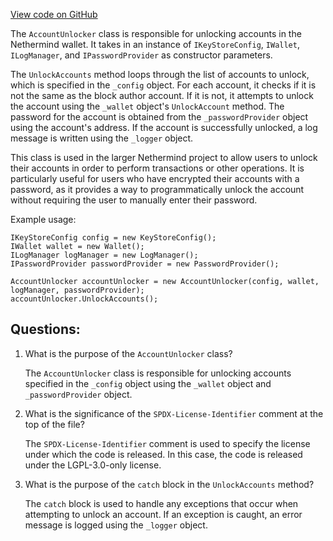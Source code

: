 [View code on GitHub](https://github.com/nethermindeth/nethermind/Nethermind.Wallet/AccountUnlocker.cs)

The `AccountUnlocker` class is responsible for unlocking accounts in the Nethermind wallet. It takes in an instance of `IKeyStoreConfig`, `IWallet`, `ILogManager`, and `IPasswordProvider` as constructor parameters. 

The `UnlockAccounts` method loops through the list of accounts to unlock, which is specified in the `_config` object. For each account, it checks if it is not the same as the block author account. If it is not, it attempts to unlock the account using the `_wallet` object's `UnlockAccount` method. The password for the account is obtained from the `_passwordProvider` object using the account's address. If the account is successfully unlocked, a log message is written using the `_logger` object.

This class is used in the larger Nethermind project to allow users to unlock their accounts in order to perform transactions or other operations. It is particularly useful for users who have encrypted their accounts with a password, as it provides a way to programmatically unlock the account without requiring the user to manually enter their password. 

Example usage:

```
IKeyStoreConfig config = new KeyStoreConfig();
IWallet wallet = new Wallet();
ILogManager logManager = new LogManager();
IPasswordProvider passwordProvider = new PasswordProvider();

AccountUnlocker accountUnlocker = new AccountUnlocker(config, wallet, logManager, passwordProvider);
accountUnlocker.UnlockAccounts();
```
## Questions: 
 1. What is the purpose of the `AccountUnlocker` class?
    
    The `AccountUnlocker` class is responsible for unlocking accounts specified in the `_config` object using the `_wallet` object and `_passwordProvider` object.

2. What is the significance of the `SPDX-License-Identifier` comment at the top of the file?

    The `SPDX-License-Identifier` comment is used to specify the license under which the code is released. In this case, the code is released under the LGPL-3.0-only license.

3. What is the purpose of the `catch` block in the `UnlockAccounts` method?

    The `catch` block is used to handle any exceptions that occur when attempting to unlock an account. If an exception is caught, an error message is logged using the `_logger` object.